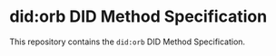 # did:orb DID Method Specification

This repository contains the `did:orb` DID Method Specification.

